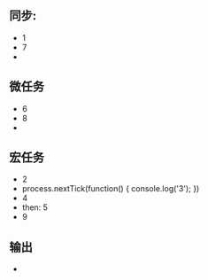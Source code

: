 ## 同步:
- 1
- 7
- 

## 微任务
- 6
- 8
- 

## 宏任务
- 2
- process.nextTick(function() {
        console.log('3');
    })
- 4
- then: 5
- 9

## 输出
- 
